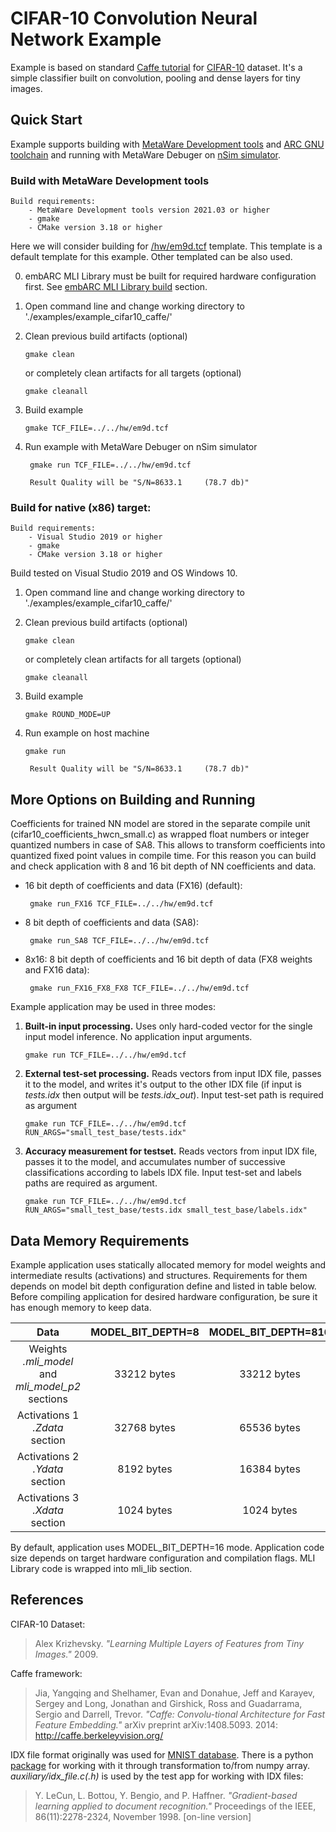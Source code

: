 CIFAR-10 Convolution Neural Network Example 
==============================================
Example is based on standard [Caffe tutorial](http://caffe.berkeleyvision.org/gathered/examples/cifar10.html) for [CIFAR-10](http://www.cs.toronto.edu/~kriz/cifar.html) dataset. It's a simple classifier built on convolution, pooling and dense layers for tiny images.


Quick Start
--------------

Example supports building with [MetaWare Development tools](https://www.synopsys.com/dw/ipdir.php?ds=sw_metaware) and [ARC GNU toolchain](https://www.synopsys.com/dw/ipdir.php?ds=sw_jtag_gnu) and running with MetaWare Debuger on [nSim simulator](https://www.synopsys.com/dw/ipdir.php?ds=sim_nSIM).

### Build with MetaWare Development tools

    Build requirements:
        - MetaWare Development tools version 2021.03 or higher
        - gmake
        - CMake version 3.18 or higher

Here we will consider building for [/hw/em9d.tcf](/hw/em9d.tcf) template. This template is a default template for this example. Other templated can be also used. 

0. embARC MLI Library must be built for required hardware configuration first. See [embARC MLI Library build](/README.md#building-the-package) section.

1. Open command line and change working directory to './examples/example_cifar10_caffe/'

2. Clean previous build artifacts (optional)

       gmake clean
    or completely clean artifacts for all targets (optional)

       gmake cleanall 

3. Build example 

       gmake TCF_FILE=../../hw/em9d.tcf

4. Run example with MetaWare Debuger on nSim simulator
        
        gmake run TCF_FILE=../../hw/em9d.tcf

        Result Quality will be "S/N=8633.1     (78.7 db)"

### Build for native (x86) target:

    Build requirements:
        - Visual Studio 2019 or higher
        - gmake
        - CMake version 3.18 or higher


Build tested on Visual Studio 2019 and OS Windows 10.

1. Open command line and change working directory to './examples/example_cifar10_caffe/'

2. Clean previous build artifacts (optional)

       gmake clean
    or completely clean artifacts for all targets (optional)

       gmake cleanall 

3. Build example 

       gmake ROUND_MODE=UP

4. Run example on host machine

       gmake run

        Result Quality will be "S/N=8633.1     (78.7 db)"

<!-- ### Build with ARC GNU toolchain

TEMPORARY NOTE: Currently build using ARC GNU toolchain is not supported and will be avaliable in later updates.

Here we will consider building with ARC GNU toolchain. As a platform for the assembly, we use the [IoT Devkit](https://foss-for-synopsys-dwc-arc-processors.github.io/embarc_osp/doc/build/html/board/iotdk.html) from [the embARC Open Software Platform (OSP)](https://foss-for-synopsys-dwc-arc-processors.github.io/embarc_osp/doc/build/html/introduction/introduction.html)

    Build requirements:
        - ARC GNU toolchain version 2018.09 or higher
        - embARC MLI Library prebuilt with MetaWare Development tools for IoT Devkit hardware configuration
        - gmake

0. Prebuilt embARC MLI Library  must be copyied into the ./examples/prebuilt folder.

1. Open command line and change working directory to './examples/example_cifar10_caffe/'

2. Clean previous build artifacts (optional)

        gmake TOOLCHAIN=gnu clean

3. Build example

        gmake TOOLCHAIN=gnu

   Notes: IoT Devkit hardware configuration is specifed in Makefile. Additionally used memory.x linkscript file for GNU linker. 

### Run example with MetaWare Debuger on nSim simulator.

    Run requirements:
    - MetaWare Development tools version 2018.12 or higher
    - arcem9d.tcf file with hardware configuration of IoT Devkit for setup nSim.

0. Copy the [arcem9d.tcf](https://github.com/foss-for-synopsys-dwc-arc-processors/embarc_osp/blob/master/board/iotdk/configs/10/tcf/arcem9d.tcf) file into example folder.

1. Run example 

        gmake run TOOLCHAIN=gnu TCF_FILE=arcem9d.tcf

    Result Quality shall be "S/N=4383.8     (72.8 db)"

    Notes: Example built by ARC GNU tools is run using mdb_com_gnu script file. Modify this file to customize the example run mode. See [More Options on Building and Running](README.md#more-options-on-building-and-running)

### Run example without MetaWare Development tools

See documentation on [IoT Devkit](https://foss-for-synopsys-dwc-arc-processors.github.io/embarc_osp/doc/build/html/board/iotdk.html) on how to run executable built with [ARC GNU](https://foss-for-synopsys-dwc-arc-processors.github.io/toolchain/index.html) and [ARC open source development tools](https://foss-for-synopsys-dwc-arc-processors.github.io/embarc_osp/doc/build/html/index.html) on IoT Devkit.


Example Structure
--------------------
Structure of example application may be logically divided on three parts:

* **Application.** Implements Input/output data flow and data processing by the other modules. Application includes
   * ml_api_cifar10_caffe_main.c
   * ../auxiliary/examples_aux.h(.c)
* **Inference Module.** Uses embARC MLI Library to process input according to pre-defined graph. All model related constants are pre-defined and model coefficients is declared in the separate compile unit 
   * cifar10_model.h
   * cifar10_model_hwcn.c
   * cifar10_constants.h
   * cifar10_coefficients_hwcn.c
* **Auxiliary code.** Various helper functions for measurements, IDX file IO, etc.
   * ../auxiliary/tensor_transform.h(.c)
   * ../auxiliary/tests_aux.h(.c)
   * ../auxiliary/idx_file.h(.c)

Example structure contains test set including small subset of CIFAR-10 (20 vectors organized in IDX file format).

Example structure also contains auxiliary files for development tools:
 * arcem9d.lcf - linkscript file for MetaWare linker.
 <!-- * memory.x    - linkscript file for GNU linker. -->
 <!-- * mdb_com_gnu - command script file for MetaWare Debugger. -->

More Options on Building and Running
---------------------------------------
Coefficients for trained NN model are stored in the separate compile unit (cifar10_coefficients_hwcn_small.c) as wrapped float numbers or integer quantized numbers in case of SA8. This allows to transform coefficients into quantized fixed point values in compile time.
For this reason you can build and check application with 8 and 16 bit depth of NN coefficients and data.

* 16 bit depth of coefficients and data (FX16) (default):
 
       gmake run_FX16 TCF_FILE=../../hw/em9d.tcf

* 8 bit depth of coefficients and data (SA8):

       gmake run_SA8 TCF_FILE=../../hw/em9d.tcf

* 8x16: 8 bit depth of coefficients and 16 bit depth of data (FX8 weights and FX16 data):

       gmake run_FX16_FX8_FX8 TCF_FILE=../../hw/em9d.tcf

Example application may be used in three modes:
1. **Built-in input processing.** Uses only hard-coded vector for the single input model inference. 
No application input arguments.

       gmake run TCF_FILE=../../hw/em9d.tcf

2. **External test-set processing.** Reads vectors from input IDX file, passes it to the model, and writes it's output to the other IDX file (if input is *tests.idx* then output will be *tests.idx_out*). 
Input test-set path is required as argument

       gmake run TCF_FILE=../../hw/em9d.tcf RUN_ARGS="small_test_base/tests.idx"

3. **Accuracy measurement for testset.** Reads vectors from input IDX file, passes it to the model, and accumulates number of successive classifications according to labels IDX file. 
Input test-set and labels paths are required as argument.

       gmake run TCF_FILE=../../hw/em9d.tcf RUN_ARGS="small_test_base/tests.idx small_test_base/labels.idx"

<!-- Notes: If the example is compiled with GNU tools, then these modes are transferred to the application using mdb_com_gnu command script file for MetaWare Debugger.
       Modify this file to customize the example run mode. -->

Data Memory Requirements
----------------------------

Example application uses statically allocated memory for model weights and intermediate results (activations) and structures. Requirements for them depends on model bit depth 
configuration define and listed in table below. Before compiling application for desired hardware configuration, be sure it has enough memory to keep data.

|                      Data                              |   MODEL_BIT_DEPTH=8   |  MODEL_BIT_DEPTH=816  |  MODEL_BIT_DEPTH=16  |
| :----------------------------------------------------: | :-------------------: | :-------------------: | :------------------: |
| Weights <br/>*.mli_model* and *mli_model_p2* sections  |  33212 bytes          | 33212 bytes           | 66420 bytes          |
| Activations 1 <br/>*.Zdata* section                    |  32768 bytes          | 65536 bytes           | 65536 bytes          |
| Activations 2 <br/>*.Ydata* section                    |  8192 bytes           | 16384 bytes           | 16384 bytes          |
| Activations 3 <br/>*.Xdata* section                    |  1024 bytes           | 1024  bytes           | 1024  bytes          |

By default, application uses MODEL_BIT_DEPTH=16 mode. Application code size depends on target hardware configuration and compilation flags. MLI Library code is wrapped into mli_lib section.

References
----------------------------
CIFAR-10 Dataset:
> Alex Krizhevsky. *"Learning Multiple Layers of Features from Tiny Images."* 2009.

Caffe framework:
> Jia, Yangqing and Shelhamer, Evan and Donahue, Jeff and Karayev, Sergey and Long, Jonathan and Girshick, Ross and Guadarrama, Sergio and Darrell, Trevor. *"Caffe: Convolu-tional Architecture for Fast Feature Embedding."* arXiv preprint arXiv:1408.5093. 2014: http://caffe.berkeleyvision.org/

IDX file format originally was used for [MNIST database](http://yann.lecun.com/exdb/mnist/). There is a python [package](https://pypi.org/project/idx2numpy/) for working with it through transformation to/from numpy array. *auxiliary/idx_file.c(.h)* is used by the test app for working with IDX files:
> Y. LeCun, L. Bottou, Y. Bengio, and P. Haffner. *"Gradient-based learning applied to document recognition."* Proceedings of the IEEE, 86(11):2278-2324, November 1998. [on-line version]

